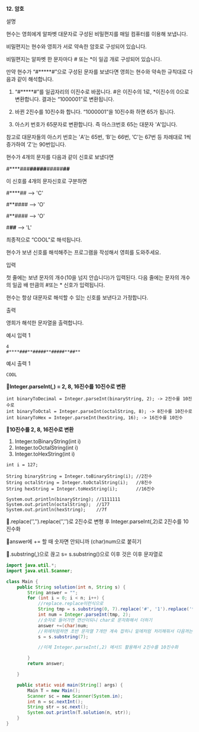 **12. 암호**

설명

현수는 영희에게 알파벳 대문자로 구성된 비밀편지를 매일 컴퓨터를 이용해 보냅니다.

비밀편지는 현수와 영희가 서로 약속한 암호로 구성되어 있습니다.

비밀편지는 알파벳 한 문자마다 # 또는 *이 일곱 개로 구성되어 있습니다.

만약 현수가 “#*****#”으로 구성된 문자를 보냈다면 영희는 현수와 약속한 규칙대로 다음과 같이 해석합니다.

1. “#*****#”를 일곱자리의 이진수로 바꿉니다. #은 이진수의 1로, *이진수의 0으로 변환합니다. 결과는 “1000001”로 변환됩니다.

2. 바뀐 2진수를 10진수화 합니다. “1000001”을 10진수화 하면 65가 됩니다.

3. 아스키 번호가 65문자로 변환합니다. 즉 아스크번호 65는 대문자 'A'입니다.

참고로 대문자들의 아스키 번호는 'A'는 65번, ‘B'는 66번, ’C'는 67번 등 차례대로 1씩 증가하여 ‘Z'는 90번입니다.

현수가 4개의 문자를 다음과 같이 신호로 보냈다면

#****###**#####**#####**##**

이 신호를 4개의 문자신호로 구분하면

#****## --> 'C'

#**#### --> 'O'

#**#### --> 'O'

#**##** --> 'L'

최종적으로 “COOL"로 해석됩니다.

현수가 보낸 신호를 해석해주는 프로그램을 작성해서 영희를 도와주세요.

입력

첫 줄에는 보낸 문자의 개수(10을 넘지 안습니다)가 입력된다. 다음 줄에는 문자의 개수의 일곱 배 만큼의 #또는 * 신호가 입력됩니다.

현수는 항상 대문자로 해석할 수 있는 신호를 보낸다고 가정합니다.

출력

영희가 해석한 문자열을 출력합니다.

예시 입력 1

```
4
#****###**#####**#####**##**

```

예시 출력 1

```
COOL
```

📌**Integer.parseInt(,) = 2, 8, 16진수를 10진수로 변환**

```
int binaryToDecimal = Integer.parseInt(binaryString, 2); -> 2진수를 10진수로
int binaryToOctal = Integer.parseInt(octalString, 8); -> 8진수를 10진수로
int binaryToHex = Integer.parseInt(hexString, 16); -> 16진수를 10진수
```

📌**10진수를 2, 8, 16진수로 변환**

1. Integer.toBinaryString(int i)
2. Integer.toOctalString(int i)
3. Integer.toHexString(int i)

```
int i = 127;

String binaryString = Integer.toBinaryString(i); //2진수
String octalString = Integer.toOctalString(i);   //8진수
String hexString = Integer.toHexString(i);       //16진수

System.out.println(binaryString); //1111111
System.out.println(octalString);  //177
System.out.println(hexString);    //7f
```

📌.replace(’’,’’).replace(’’,’’)로 2진수로 변형 후 Integer.parseInt(,2)로 2진수를 10진수화

📌answer에 += 할 때 숫자면 안되니까 (char)num으로 붙히기

📌.substring(,)으로 끊고 s= s.substring()으로 이후 것은 이후 문자열로

```java
import java.util.*;
import java.util.Scanner;

class Main {
    public String solution(int n, String s) {
        String answer = "";
        for (int i = 0; i < n; i++) {
            //replace.replace이런식으로
            String tmp = s.substring(0, 7).replace('#', '1').replace('*', '0');
            int num = Integer.parseInt(tmp, 2);
            //숫자로 들어가면 연산이되니 char로 문자화해서 더하기
            answer +=(char)num;
            //위에처럼하면 초반 문자열 7개만 계속 잡히니 밑에처럼 처리해줘서 다음꺼는 그 다음 7개 문자열 잡히게!
            s = s.substring(7);

            //이제 Integer.parseInt(,2) 메서드 활용해서 2진수를 10진수화

        }
        return answer;

    }

    public static void main(String[] args) {
        Main T = new Main();
        Scanner sc = new Scanner(System.in);
        int n = sc.nextInt();
        String str = sc.next();
        System.out.println(T.solution(n, str));
    }
}
```
